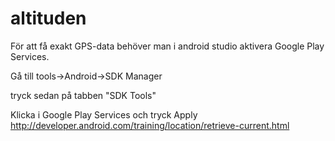 # altituden
För att få exakt GPS-data behöver man i android studio aktivera Google Play Services.

Gå till tools->Android->SDK Manager

tryck sedan på tabben "SDK Tools"

Klicka i Google Play Services och tryck Apply
http://developer.android.com/training/location/retrieve-current.html

